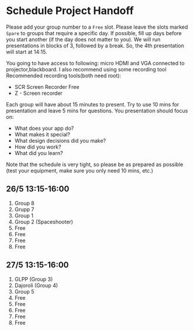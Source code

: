 # Schedule Project Handoff

Please add your group number to a `Free` slot. Please leave the slots marked `Spare` to groups that require a specific day. If possible, fill up days before you start another (if the day does not matter to you). We will run presentations in blocks of 3, followed by a break. So, the 4th presentation will start at 14:15.

You going to have access to following: micro HDMI and VGA connected to projector,blackboard. I also recommend using some recording tool
Recommended recording tools(both need root):

- SCR Screen Recorder Free
- Z - Screen recorder

Each group will have about 15 minutes to present. Try to use 10 mins for presentation and leave 5 mins for questions. You presentation should focus on:

- What does your app do?
- What makes it special?
- What design decisions did you make?
- How did you work?
- What did you learn?

Note that the schedule is very tight, so please be as prepared as possible (test your equipment, make sure you only need 10 mins, etc.)

## 26/5 13:15-16:00 <a id="d1"></a>

1. Group 8
2. Grupp 7
3. Group 1
4. Group 2 (Spaceshooter)
5. Free
6. Free
7. Free
8. Free

## 27/5 13:15-16:00 <a id="d2"></a>

1. GLPP (Group 3)
2. Dajoroli (Group 4)
3. Group 5
4. Free
5. Free
6. Free
7. Free
8. Free
